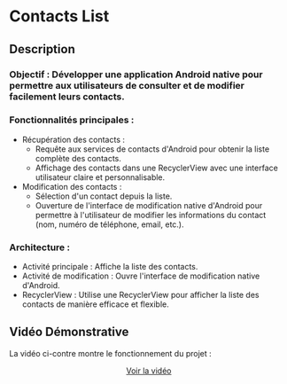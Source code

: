 # Contacts List

## Description

### Objectif : Développer une application Android native pour permettre aux utilisateurs de consulter et de modifier facilement leurs contacts.

### Fonctionnalités principales :

- Récupération des contacts :
  * Requête aux services de contacts d'Android pour obtenir la liste complète des contacts.
  * Affichage des contacts dans une RecyclerView avec une interface utilisateur claire et personnalisable.
- Modification des contacts :
  * Sélection d'un contact depuis la liste.
  * Ouverture de l'interface de modification native d'Android pour permettre à l'utilisateur de modifier les informations du contact (nom, numéro de téléphone, email, etc.).

### Architecture :

- Activité principale : Affiche la liste des contacts.
- Activité de modification : Ouvre l'interface de modification native d'Android.
- RecyclerView : Utilise une RecyclerView pour afficher la liste des contacts de manière efficace et flexible.
    
## Vidéo Démonstrative

La vidéo ci-contre montre le fonctionnement du projet :

<div align="center">

[Voir la vidéo](https://github.com/user-attachments/assets/cd37b389-c84b-4193-845b-0598de4b403a)


</div>
